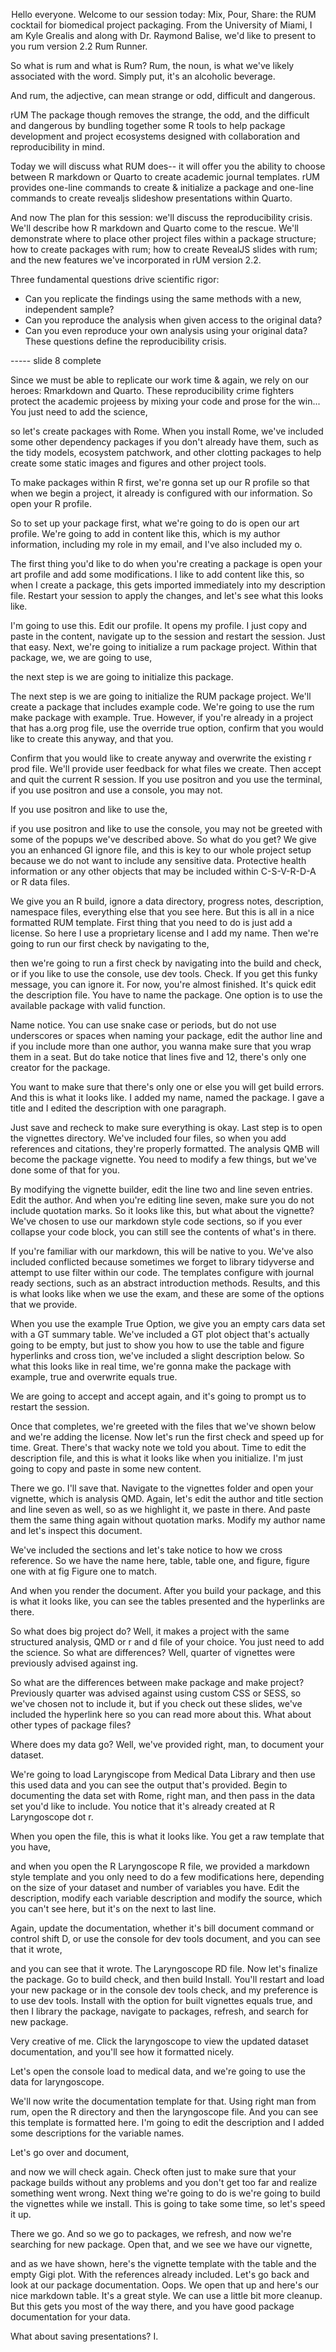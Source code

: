  Hello everyone. Welcome to our session today:  Mix, Pour,  Share: the RUM cocktail for biomedical project packaging. From the University of Miami, I am Kyle Grealis and along with Dr. Raymond Balise, we'd like to present to you rum version 2.2 Rum Runner. 

So what is rum and what is Rum? Rum, the noun, is what we've likely associated with the word. Simply put, it's an alcoholic beverage. 

And rum, the adjective, can mean strange or odd, difficult and dangerous.

rUM The package though removes the strange, the odd, and the difficult and dangerous by bundling together some R tools to help package development and project ecosystems designed with collaboration and reproducibility in mind.

Today we will discuss what RUM does-- it will offer you the ability to choose between R markdown or Quarto to create academic journal templates. rUM provides one-line commands to create & initialize a package and one-line commands to create revealjs slideshow presentations within Quarto.


And now The plan for this session: we'll discuss the reproducibility crisis. We'll describe how R markdown and Quarto come to the rescue. We'll demonstrate where to place other project files within a package structure; how to create packages with rum; how to create RevealJS slides with rum; and the new features we've incorporated in rUM version 2.2.


Three fundamental questions drive scientific rigor:
- Can you replicate the findings using the same methods with a new, independent sample?
- Can you reproduce the analysis when given access to the original data?  
- Can you even reproduce your own analysis using your original data?
These questions define the reproducibility crisis.

----- slide 8 complete


Since we must be able to replicate our work time & again, we rely on our heroes:  Rmarkdown and Quarto. These reproducibility crime fighters protect the academic projeess by mixing your code and prose for the win... You just need to add the science, 


so let's create packages with Rome. When you install Rome, we've included some other dependency packages if you don't already have them, such as the tidy models, ecosystem patchwork, and other clotting packages to help create some static images and figures and other project tools.

To make packages within R first, we're gonna set up our R profile so that when we begin a project, it already is configured with our information. So open your R profile.

So to set up your package first, what we're going to do is open our art profile. We're going to add in content like this, which is my author information, including my role in my email, and I've also included my o.

The first thing you'd like to do when you're creating a package is open your art profile and add some modifications. I like to add content like this, so when I create a package, this gets imported immediately into my description file. Restart your session to apply the changes, and let's see what this looks like.

I'm going to use this. Edit our profile. It opens my profile. I just copy and paste in the content, navigate up to the session and restart the session. Just that easy. Next, we're going to initialize a rum package project. Within that package, we, we are going to use,

the next step is we are going to initialize this package.

The next step is we are going to initialize the RUM package project. We'll create a package that includes example code. We're going to use the rum make package with example. True. However, if you're already in a project that has a.org prog file, use the override true option, confirm that you would like to create this anyway, and that you.

Confirm that you would like to create anyway and overwrite the existing r prod file. We'll provide user feedback for what files we create. Then accept and quit the current R session. If you use positron and you use the terminal, if you use positron and use a console, you may not.

If you use positron and like to use the,

if you use positron and like to use the console, you may not be greeted with some of the popups we've described above. So what do you get? We give you an enhanced GI ignore file, and this is key to our whole project setup because we do not want to include any sensitive data. Protective health information or any other objects that may be included within C-S-V-R-D-A or R data files.

We give you an R build, ignore a data directory, progress notes, description, namespace files, everything else that you see here. But this is all in a nice formatted RUM template. First thing that you need to do is just add a license. So here I use a proprietary license and I add my name. Then we're going to run our first check by navigating to the,

then we're going to run a first check by navigating into the build and check, or if you like to use the console, use dev tools. Check. If you get this funky message, you can ignore it. For now, you're almost finished. It's quick edit the description file. You have to name the package. One option is to use the available package with valid function.

Name notice. You can use snake case or periods, but do not use underscores or spaces when naming your package, edit the author line and if you include more than one author, you wanna make sure that you wrap them in a seat. But do take notice that lines five and 12, there's only one creator for the package.

You want to make sure that there's only one or else you will get build errors. And this is what it looks like. I added my name, named the package. I gave a title and I edited the description with one paragraph.

Just save and recheck to make sure everything is okay. Last step is to open the vignettes directory. We've included four files, so when you add references and citations, they're properly formatted. The analysis QMB will become the package vignette. You need to modify a few things, but we've done some of that for you.

By modifying the vignette builder, edit the line two and line seven entries. Edit the author. And when you're editing line seven, make sure you do not include quotation marks. So it looks like this, but what about the vignette? We've chosen to use our markdown style code sections, so if you ever collapse your code block, you can still see the contents of what's in there.

If you're familiar with our markdown, this will be native to you. We've also included conflicted because sometimes we forget to library tidyverse and attempt to use filter within our code. The templates configure with journal ready sections, such as an abstract introduction methods. Results, and this is what looks like when we use the exam, and these are some of the options that we provide.

When you use the example True Option, we give you an empty cars data set with a GT summary table. We've included a GT plot object that's actually going to be empty, but just to show you how to use the table and figure hyperlinks and cross tion, we've included a slight description below. So what this looks like in real time, we're gonna make the package with example, true and overwrite equals true.

We are going to accept and accept again, and it's going to prompt us to restart the session.

Once that completes, we're greeted with the files that we've shown below and we're adding the license. Now let's run the first check and speed up for time. Great. There's that wacky note we told you about. Time to edit the description file, and this is what it looks like when you initialize. I'm just going to copy and paste in some new content.

There we go. I'll save that. Navigate to the vignettes folder and open your vignette, which is analysis QMD. Again, let's edit the author and title section and line seven as well, so as we highlight it, we paste in there. And paste them the same thing again without quotation marks. Modify my author name and let's inspect this document.

We've included the sections and let's take notice to how we cross reference. So we have the name here, table, table one, and figure, figure one with at fig Figure one to match.

And when you render the document. After you build your package, and this is what it looks like, you can see the tables presented and the hyperlinks are there.

So what does big project do? Well, it makes a project with the same structured analysis, QMD or r and d file of your choice. You just need to add the science. So what are differences? Well, quarter of vignettes were previously advised against ing.

So what are the differences between make package and make project? Previously quarter was advised against using custom CSS or SESS, so we've chosen not to include it, but if you check out these slides, we've included the hyperlink here so you can read more about this. What about other types of package files?

Where does my data go? Well, we've provided right, man, to document your dataset.

We're going to load Laryngiscope from Medical Data Library and then use this used data and you can see the output that's provided. Begin to documenting the data set with Rome, right man, and then pass in the data set you'd like to include. You notice that it's already created at R Laryngoscope dot r.

When you open the file, this is what it looks like. You get a raw template that you have,

and when you open the R Laryngoscope R file, we provided a markdown style template and you only need to do a few modifications here, depending on the size of your dataset and number of variables you have. Edit the description, modify each variable description and modify the source, which you can't see here, but it's on the next to last line.

Again, update the documentation, whether it's bill document command or control shift D, or use the console for dev tools document, and you can see that it wrote,

and you can see that it wrote. The Laryngoscope RD file. Now let's finalize the package. Go to build check, and then build Install. You'll restart and load your new package or in the console dev tools check, and my preference is to use dev tools. Install with the option for built vignettes equals true, and then I library the package, navigate to packages, refresh, and search for new package.

Very creative of me. Click the laryngoscope to view the updated dataset documentation, and you'll see how it formatted nicely.

Let's open the console load to medical data, and we're going to use the data for laryngoscope.

We'll now write the documentation template for that. Using right man from rum, open the R directory and then the laryngoscope file. And you can see this template is formatted here. I'm going to edit the description and I added some descriptions for the variable names.

Let's go over and document,

and now we will check again. Check often just to make sure that your package builds without any problems and you don't get too far and realize something went wrong. Next thing we're going to do is we're going to build the vignettes while we install. This is going to take some time, so let's speed it up.

There we go. And so we go to packages, we refresh, and now we're searching for new package. Open that, and we see we have our vignette,

and as we have shown, here's the vignette template with the table and the empty Gigi plot. With the references already included. Let's go back and look at our package documentation. Oops. We open that up and here's our nice markdown table. It's a great style. We can use a little bit more cleanup. But this gets you most of the way there, and you have good package documentation for your data.

What about saving presentations? I.